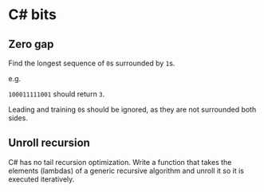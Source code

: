 C# bits
=========


## Zero gap
Find the longest sequence of `0`s surrounded by `1`s.

e.g.

`100011111001`  should return `3`.

Leading and training `0`s should be ignored, as they are not surrounded both sides.


## Unroll recursion
C# has no tail recursion optimization. Write a function that takes the elements (lambdas) of a generic recursive algorithm and unroll it so it is executed iteratively.
